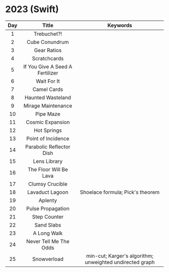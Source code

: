 # 2023 (Swift)

| Day  | Title                           | Keywords        |
| :-:  | :-:                             | :-:             |
| 1    | Trebuchet?!                     |                 |
| 2    | Cube Conundrum                  |                 |
| 3    | Gear Ratios                     |                 |
| 4    | Scratchcards                    |                 |
| 5    | If You Give A Seed A Fertilizer |                 |
| 6    | Wait For It                     |                 |
| 7    | Camel Cards                     |                 |
| 8    | Haunted Wasteland               |                 |
| 9    | Mirage Maintenance              |                 |
| 10   | Pipe Maze                       |                 |
| 11   | Cosmic Expansion                |                 |
| 12   | Hot Springs                     |                 |
| 13   | Point of Incidence              |                 |
| 14   | Parabolic Reflector Dish        |                 |
| 15   | Lens Library                    |                 |
| 16   | The Floor Will Be Lava          |                 |
| 17   | Clumsy Crucible                 |                 |
| 18   | Lavaduct Lagoon                 | Shoelace formula; Pick's theorem |
| 19   | Aplenty                         |                 |
| 20   | Pulse Propagation               |                 |
| 21   | Step Counter                    |                 |
| 22   | Sand Slabs                      |                 |
| 23   | A Long Walk                     |                 |
| 24   | Never Tell Me The Odds          |                 |
| 25   | Snowverload                     | min-cut; Karger's algorithm; unweighted undirected graph |
